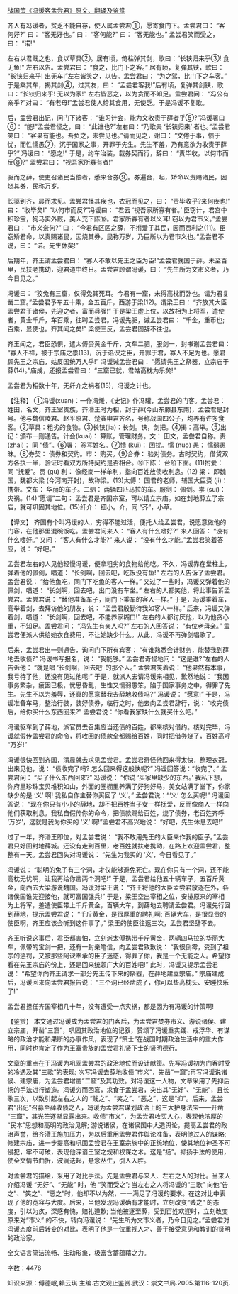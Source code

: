 [战国策《冯谖客孟尝君》原文、翻译及鉴赏](https://www.vrrw.net/wx/14037.html)

齐人有冯谖者，贫乏不能自存，使人属孟尝君①，愿寄食门下。孟尝君曰： “客何好?” 曰： “客无好也。” 曰： “客何能?” 曰： “客无能也。” 孟尝君笑而受之，曰： “诺!”

左右以君贱之也，食以草具②。居有顷，倚柱弹其剑，歌曰：“长铗归来乎③! 食无鱼!” 左右以告。孟尝君曰： “食之，比门下之客。” 居有顷，复弹其铗，歌曰： “长铗归来乎! 出无车!”左右皆笑之，以告。孟尝君曰： “为之驾，比门下之车客。” 于是乘其车，揭其剑④，过其友，曰： “孟尝君客我!”后有顷，复弹其剑铗，歌曰：“长铗归来乎! 无以为家!” 左右皆恶之，以为贪而不知足。孟尝君问： “冯公有亲乎?”对曰： “有老母!”孟尝君使人给其食用，无使乏。于是冯谖不复歌。

后，孟尝君出记，问门下诸客： “谁习计会，能为文收责于薛者乎⑤?”冯谖署曰⑥： “能!”孟尝君怪之，曰： “此谁也?”左右曰：“乃歌夫 ‘长铗归来’ 者也。”孟尝君笑曰： “客果有能也。吾负之，未尝见也。”请而见之，谢曰： “文倦于事，愦于忧，而性懦愚⑦，沉于国家之事，开罪于先生。先生不羞，乃有意欲为收责于薛乎?” 冯谖曰： “愿之!” 于是，约车治装，载券契而行，辞曰： “责毕收，以何市而反⑧?” 孟尝君曰： “视吾家所寡有者!”

驱而之薛，使吏召诸民当偿者，悉来合券⑨。券遍合，起，矫命以责赐诸民，因烧其券，民称万岁。

长驱到齐，晨而求见。孟尝君怪其疾也，衣冠而见之，曰： “责毕收乎?来何疾也!” 曰： “收毕矣!” “以何市而反?”冯谖曰： “君云 ‘视吾家所寡有者。’ 臣窃计，君宫中积珍宝，狗马实外厩，美人充下陈⑩。君家所寡有者以义耳! 窃以为君市义。”孟尝君曰： “市义奈何?” 曰： “今君有区区之薛，不拊爱子其民，因而贾利之(11)。臣窃矫君命，以责赐诸民，因烧其券，民称万岁，乃臣所以为君市义也。”孟尝君不说，曰： “诺。先生休矣!”

后期年，齐王谓孟尝君曰： “寡人不敢以先王之臣为臣!”孟尝君就国于薛。未至百里，民扶老携幼，迎君道中终日。孟尝君顾谓冯谖，曰： “先生所为文市义者，乃今日见之。”

冯谖曰： “狡兔有三窟，仅得免其死耳。今君有一窟，未得高枕而卧也。请为君复凿二窟。”孟尝君予车五十乘，金五百斤，西游于梁(12)。谓梁王曰： “齐放其大臣孟尝君于诸侯，先迎之者，富而兵强!” 于是梁王虚上位，以故相为上将军，遣使者，黄金千斤，车百乘，往聘孟尝君。冯谖先驱，诫孟尝君曰： “千金，重币也; 百乘，显使也。齐其闻之矣!” 梁使三反，孟尝君固辞不往也。

齐王闻之，君臣恐惧，遣太傅赍黄金千斤，文车二驷，服剑一，封书谢孟尝君曰： “寡人不祥，被于宗庙之祟(13)，沉于谄谀之臣，开罪于君，寡人不足为也。愿君顾先王之宗庙，姑反国统万人乎!” 冯谖诫孟尝君曰： “愿请先王之祭器，立宗庙于薛(14)。”庙成，还报孟尝君曰： “三窟已就，君姑高枕为乐矣!”

孟尝君为相数十年，无纤介之祸者(15)，冯谖之计也。



【注释】 ①冯谖(xuan)：一作冯煖，《史记》作冯驩，孟尝君的门客。孟尝君： 姓田，名文，齐王室贵族，齐湣王时为相，封于薛(今山东滕县东南)，孟尝君是封号。他与魏信陵君、赵平原君、楚春申君齐名，号称战国四公子，均养有许多食客。②草具：粗劣的食物。③长铗(jia)：长剑。铗，剑把。④揭：高举。⑤出记：颁布一则通告。计会(kuai)： 算账，管理财务。文： 田文，孟尝君自称。责 (zhai)： 同 “债”。⑥署： 签写姓名。⑦愦 (kui)： 困扰。懦 (nuo) 愚： 懦弱愚昧。⑧券契： 债券和契约。市： 购买。⑨合券： 验对债务。古时契约，借贷双方各执一半，验证时看双方所持契约是否相合。⑩下陈： 台阶下面。(11)拊爱： 同 “抚爱”。贾 (gu) 利： 像经商一样牟利，指向百姓放债收利息。(12) 梁： 即魏国，魏都大梁 (今河南开封)，故称梁。(13)太傅： 国君的老师，辅国大臣赍 (ji)： 携带。文车： 华丽的车子。二驷： 两辆四匹马拉的车。服剑： 佩剑。祟 (sui)：灾祸。(14)“愿请”二句： 孟尝君是齐国宗室，可以请立宗庙。如在封地薛立了宗庙，就可巩固其地位。(15)纤介： 细小。介，同 “芥”，小草。

【译文】 齐国有个叫冯谖的人，穷得不能过活，便托人给孟尝君，说愿意做他的门客，在他那里混碗饭吃。孟尝君问来人： “客人有什么嗜好?” 来人回答： “没有什么嗜好。” 又问： “客人有什么才能?” 来人说： “没有什么才能。”孟尝君笑着答应，说： “好吧。”

孟尝君左右的人见他轻慢冯谖，便拿粗劣的食物给他吃。不久，冯谖靠在堂柱上，弹着他的佩剑，唱道： “长剑啊，回去吧，吃饭没有鱼!” 左右的人告诉了孟尝君。孟尝君说： “给他鱼吃，同门下吃鱼的客人一样。” 又过了一些时，冯谖又弹着他的佩剑，唱道： “长剑啊，回去吧，出门没有车坐。” 左右的人都笑他，将此事告诉孟尝君。孟尝君说： “替他准备车子，同门下乘车的客人一样。” 于是，冯谖乘着车，高举着剑，去拜访他的朋友，说： “孟尝君殷勤待我如客人一样。” 后来，冯谖又弹着剑，唱道： “长剑啊，回去吧，不能养家糊口!” 左右的人都讨厌他，以为他贪心重，不知足。孟尝君问： “冯先生有亲人吗?” 左右的人回答说： “有位老母亲。” 孟尝君便派人供给她衣食费用，不让她缺少什么。从此，冯谖不再弹剑唱歌了。

后来，孟尝君出一则通告，询问门下所有宾客： “有谁熟悉会计财务，能替我到薛地去收债?” 冯谖书写报名，说： “我能够。” 孟尝君奇怪地问： “这是谁?”左右的人告诉他： “就是唱 ‘长剑啊，回去吧’ 的那个人。” 孟尝君笑着说： “他果然有本事，我亏待了他，还没有见过他呢!” 于是，就派人去请冯谖来相见，歉然地说： “我因事务繁杂，疲困已极，忧思昏乱，生性又懦弱愚笨，陷于国家事务之中，得罪了先生。先生不以为羞辱，还真的愿意替我去薛地收债吗?” 冯谖说： “愿意!” 于是，冯谖准备车马，整治行装，装好债券，临行之时，他去向孟尝君辞行，说： “收完债后，给你买什么东西回来?” 孟尝君说：“你看我家缺什么就买什么吧。”

冯谖驱车到了薛地，派官员去召集应当还债的百姓，都来核对借约。核对完毕，冯谖就假传孟尝君的命令，将收回的债款全都赐给百姓，同时把借券烧了，百姓高呼 “万岁!”

冯谖很快回到齐国，清晨就去求见孟尝君。孟尝君奇怪他回来得太快，整理衣冠，出来见他，说： “债收完了吗? 怎么回来得这般快呢?” 冯谖回答说：“收完了。” 孟尝君问： “买了什么东西回来?” 冯谖说： “你说 ‘买家里缺少的东西。’ 我私下想，你府里珍珠宝贝堆积如山，外面的圈棚里养满了好狗好马，美女站满了堂下，你家缺少的是 ‘义’ 啊! 我私自作主替你买回了 ‘义’。” 孟尝君说：“‘义’ 怎么买呢!” 冯谖回答说： “现在你只有小小的薛地，却不把百姓当子女一样抚爱，反而像商人一样向他们获取利息。我私自假传你的命令，把债款赐给百姓，烧了债券，老百姓齐呼 ‘万岁’，这就是我为你买的 ‘义’ 啊!”孟尝君不高兴地说： “好吧，先生休息去吧!”

过了一年，齐湣王即位，对孟尝君说： “我不敢用先王的大臣来作我的臣子。”孟尝君只好回封地薛城。还没有走到百里，老百姓就扶老携幼，在路上欢迎孟尝君，整整有一天。孟尝君回头对冯谖说： “先生为我买的 ‘义’，今日看见了。”

冯谖说： “聪明的兔子有三个洞，才仅能够避免死亡。现在你只有一个洞，还不能高枕无忧啊，让我再给你凿两个洞吧!” 于是，孟尝君给他五十辆车子，五百斤黄金，向西去大梁游说魏国。冯谖对梁王说： “齐王将他的大臣孟尝君放逐在外，各诸侯国谁先迎接他，就可富国强兵!” 于是，梁王空出宰相之位，安排原来的宰相为上将军，差遣使臣带上千斤黄金，百辆大车，到薛地去聘请孟尝君。冯谖先行回到薛地，提示孟尝君说： “千斤黄金，是很厚重的聘礼啊; 百辆大车，是很显贵的使臣啊，齐王应该会听到这件事了。” 梁王的使臣往返三次，孟尝君坚辞不去。

齐王听说这事后，君臣都害怕，立刻派太傅携带千斤黄金，两辆四马拉的华丽大车，佩带的宝剑一把，还有一封亲笔信，向孟尝君致歉说： “我很倒霉，受到了祖宗的惩罚，又被那些阿谀奉承的臣子迷惑，得罪了你，我是一个无能之人。希望你看在先王宗庙的份上，还是回来统领广大的百姓吧!” 此时，冯谖又提示孟尝君说： “希望你向齐王请求一部分先王传下来的祭器，在薛地建立宗庙。” 宗庙建成后，冯谖回来向孟尝君报告说： “三个洞已经凿成了，你可以垫高枕头、安睡快乐了!”

孟尝君担任齐国宰相几十年，没有遭受一点灾祸，都是因为有冯谖的计策啊!

【鉴赏】 本文通过冯谖成为孟尝君的门客后，为孟尝君焚券市义、游说诸侯、建立宗庙，开凿“三窟”，巩固其政治地位的记叙，赞颂了冯谖重实践、戒浮华、有谋略的政治才能和果断的办事作风，表现了“策士”在战国时期政治生活中的重大作用，同时也肯定了作为王室贵族的孟尝君礼贤下士的贤明德行。

文章的重点在于冯谖为巩固孟尝君的政治地位而设计献策。先写冯谖初为门客时受的冷遇及其“三歌”的表现; 次写冯谖去薛地收债“市义”，先凿“一窟”;再写冯谖说诸侯、建宗庙，为孟尝君增凿“二窟”及其功效。对冯谖这一人物，文章采用了先抑后扬的手法进行塑造。冯谖穷而困窘，求食于孟尝君，突出其“无好”、“无能”，且长歌三次，以致引起左右之人的 “贱之”、“笑之”、“恶之”，这是“抑”。后来，孟尝君“出记”召募至薛收债之人，冯谖为孟尝君谋划政治上的三大护身法宝——开凿 “三窟”，其光芒逐渐显露出来。收债“市义”，为孟尝君收买人心，表现他浓厚的 “民本”思想和高明的政治见解; 游说诸侯，在诸侯国中大造舆论，提高孟尝君的政治声誉，给齐湣王施加压力，为以后重用孟尝君作舆论准备，表明他过人的谋略; 修建宗庙，进一步提高和巩固孟尝君在王室宗族中的正统地位，使其地位神圣不可侵犯，牢不可破，表现他深谙王室之规和权谋之术。这是“扬”。抑扬手法的使用，使全文情节曲折，波澜迭起，悬念丛生，引人入胜。

对孟尝君的描绘，采用了对比手法。先是孟尝君与来人、左右之人的对比。当来人介绍冯谖 “无好”、“无能” 时，他 “笑而受之”; 当左右之人将冯谖的“三歌” 向他“告之”、“笑之”、“恶之”时，他却不以为然，一一满足了冯谖的要求。在这对比中表现了他的宽容与大度。后来，当他发现冯谖确有才能时，立刻改变“贱之” 的态度，引以为疚，深感有愧，赔礼道歉; 当他被逐至薛，受到百姓欢迎时，立刻改变原来对“市义” 的不快，转向冯谖说： “先生所为文市义者，乃今日见之。”孟尝君对冯谖态度前后转变的对比，表明了他是一位重视人才、善于接受意见和教训的贤明的政治家。

全文语言简洁流畅、生动形象，极富含蓄蕴藉之力。

字数：4478

知识来源：傅德岷,赖云琪 主编.古文观止鉴赏.武汉：崇文书局.2005.第116-120页.

